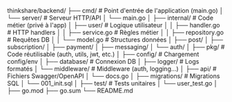 thinkshare/backend/
├── cmd/                   # Point d'entrée de l'application (main.go)
│   └── server/            # Serveur HTTP/API
│       └── main.go
│
├── internal/              # Code métier (privé à l'app)
│   ├── user/              # Logique utilisateur
│   │   ├── handler.go     # HTTP handlers
│   │   ├── service.go     # Règles métier
│   │   ├── repository.go  # Requêtes DB
│   │   └── model.go       # Structures données
│   ├── post/
│   ├── subscription/
│   ├── payment/
│   ├── messaging/
│   └── auth/
│
├── pkg/                   # Code réutilisable (auth, utils, jwt, etc.)
│   ├── config/            # Chargement config/env
│   ├── database/          # Connexion DB
│   ├── logger/            # Logs formatés
│   └── middleware/        # Middleware (auth, logging...)
│
├── api/                   # Fichiers Swagger/OpenAPI
│   └── docs.go
│
├── migrations/            # Migrations SQL
│   └── 001_init.sql
│
├── test/                  # Tests unitaires
│   └── user_test.go
│
├── go.mod
├── go.sum
└── README.md

